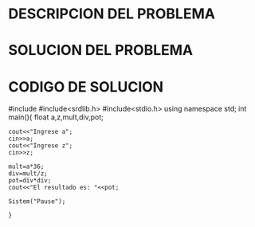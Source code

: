# DESCRIPCION DEL PROBLEMA


# SOLUCION DEL PROBLEMA


# CODIGO DE SOLUCION

 #include<iiostream>
 #include<srdlib.h>
 #include<stdio.h>
  using namespace std;
  int main(){
   float a,z,mult,div,pot;
    
    cout<<"Ingrese a";
    cin>>a;
    cout<<"Ingrese z";
    cin>>z;
    
    mult=a*36;
    div=mult/z;
    pot=div*div;
    cout<<"El resultado es: "<<pot;

    Sistem("Pause");
    
    }
